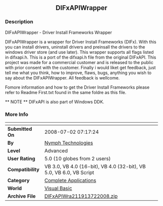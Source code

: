 ﻿<div align="center">

## DIFxAPIWrapper


</div>

### Description

DIFxAPIWrapper - Driver Install Frameworks Wrapper

DIFxAPIWrapper is a wrapper for Driver Install Frameworks (DIFx). With this you can install drivers, uninstall drivers and preinsall the drivers to the windows driver store (and use later). This wrapper supports all flags listed in difxapi.h. This is a port of the difxapi.h file from the original DIFxAPI. This project was made for a commercial customer and is released to the public with prior consent with the customer. Finally i would liket get feedback, just tell me what you think, how to improve, flaws, bugs, anything you wish to say about the DIFxAPIWrapper. All feedback is wellcome.

Fomore information and how to get the Driver Install Frameworks please refer to Readme First.txt found in the same foldre as this file.

** NOTE ** DIFxAPI is also part of Windows DDK.
 
### More Info
 


<span>             |<span>
---                |---
**Submitted On**   |2008-07-02 07:17:24
**By**             |[Nymph Technologies](https://github.com/Planet-Source-Code/PSCIndex/blob/master/ByAuthor/nymph-technologies.md)
**Level**          |Advanced
**User Rating**    |5.0 (10 globes from 2 users)
**Compatibility**  |VB 3\.0, VB 4\.0 \(16\-bit\), VB 4\.0 \(32\-bit\), VB 5\.0, VB 6\.0, VB Script
**Category**       |[Complete Applications](https://github.com/Planet-Source-Code/PSCIndex/blob/master/ByCategory/complete-applications__1-27.md)
**World**          |[Visual Basic](https://github.com/Planet-Source-Code/PSCIndex/blob/master/ByWorld/visual-basic.md)
**Archive File**   |[DIFxAPIWra211913722008\.zip](https://github.com/Planet-Source-Code/nymph-technologies-difxapiwrapper__1-70773/archive/master.zip)








